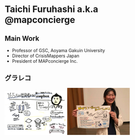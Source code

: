 # Taichi Furuhashi a.k.a @mapconcierge

## Main Work
* Professor of GSC, Aoyama Gakuin University
* Director of CrisisMappers Japan
* President of MAPconcierge Inc.

## グラレコ
<img src=https://github.com/furuhashilab/grareco/raw/master/ICC2019TOKYO/ICC2019TOKYO_EricGandersenSCAN-1275.jpg width=200><img src=https://github.com/furuhashilab/grareco/raw/master/ICC2019TOKYO/ICC2019TOKYO_AyakoKagawa.jpg width=200>
